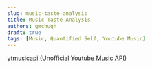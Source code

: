 ```yaml
---
slug: music-taste-analysis
title: Music Taste Analysis
authors: qmchugh
draft: true
tags: [Music, Quantified Self, Youtube Music]
---
```



[ytmusicapi (Unofficial Youtube Music API)](https://github.com/sigma67/ytmusicapi)